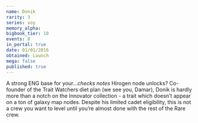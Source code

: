 ```yaml
---
name: Donik
rarity: 3
series: voy
memory_alpha:
bigbook_tier: 10
events: 8
in_portal: true
date: 01/01/2016
obtained: Launch
mega: false
published: true
---
```


A strong ENG base for your…*checks notes* Hirogen node unlocks? Co-founder of the Trait Watchers diet plan (we see you, Damar), Donik is hardly more than a notch on the Innovator collection - a trait which doesn’t appear on a ton of galaxy map nodes. Despite his limited cadet eligibility, this is not a crew you want to level until you’re almost done with the rest of the Rare crew.
